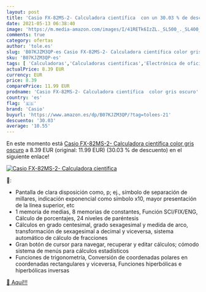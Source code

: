 ```yaml
---
layout: post
title: 'Casio FX-82MS-2- Calculadora científica  con un 30.03 % de descuento'
date: 2021-05-13 06:38:40
image: 'https://m.media-amazon.com/images/I/41RETk6IzZL._SL500_._SL400_.jpg'
comments: true
category: ofertas
author: 'tole.es'
slug: 'B07KJZM3QP-es Casio FX-82MS-2- Calculadora científica color gris oscuro'
sku: 'B07KJZM3QP-es'
tags: [ 'Calculadoras','Calculadoras científicas','Electrónica de oficina','Oficina y papelería','calculadora','casio', ]
actualPrice: 8.39 EUR
currency: EUR
price: 8.39
comparePrice: 11.99 EUR
prodname: 'Casio FX-82MS-2- Calculadora científica  color gris oscuro'
country: 'es'
flag: '🇪🇸'
brand: 'Casio'
buyurl: 'https://www.amazon.es/dp/B07KJZM3QP/?tag=tolees-21'
descuento: '30.03'
average: '10.55'
---
```


En este momento está [Casio FX-82MS-2- Calculadora científica  color gris oscuro](https://www.amazon.es/dp/B07KJZM3QP/?tag=tolees-21) a 8.39 EUR (original: 11.99 EUR) (30.03 %  de descuento) en el siguiente enlace!

[![Casio FX-82MS-2- Calculadora científica ](https://m.media-amazon.com/images/I/41RETk6IzZL._SL500_._SL400_.jpg)](https://www.amazon.es/dp/B07KJZM3QP/?tag=tolees-21)

🔎:

- Pantalla de clara disposición como, p; ej., símbolo de separación de millares, indicación exponencial como símbolo x10, mayor presentación de la línea superior, etc
- 1 memoria de medias, 8 memorias de constantes, Función SCI/FIX/ENG, Cálculo de porcentajes, 24 niveles de paréntesis
- Cálculos en grado centesimal, grado sexagesimal y medida de arco, transformación de sexagesimal a decimal y viceversa, sistema automático de cálculo de fracciones
- Gran botón de cursor para navegar, recuperar y editar cálculos; cómodo sistema de menús para cálculos estadísticos
- Funciones de trigonometría, Conversión de coordenadas polares en coordenadas rectangulares y viceversa, Funciones hiperbólicas e hiperbólicas inversas

[🛒 Aquí!!!](https://www.amazon.es/dp/B07KJZM3QP/?tag=tolees-21)
